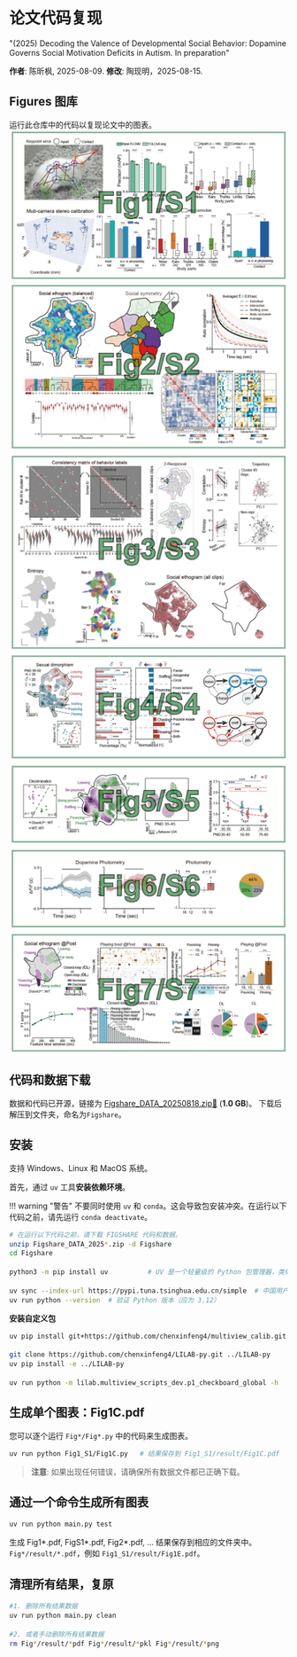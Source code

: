 # 论文代码复现
"(2025) Decoding the Valence of Developmental Social Behavior: Dopamine Governs Social Motivation Deficits in Autism. In preparation"

**作者**: 陈昕枫, 2025-08-09. **修改**: 陶现明，2025-08-15.

## Figures 图库
运行此仓库中的代码以复现论文中的图表。
![Fig1_S1](assets/Fig1_S1.jpg)
![Fig2_S2](assets/Fig2_S2.jpg)
![Fig3_S3](assets/Fig3_S3.jpg)
![Fig4_S4](assets/Fig4_S4.jpg)
![Fig5_S5](assets/Fig5_S5.jpg)
![Fig6_S6](assets/Fig6_S6.jpg)
![Fig7_S7](assets/Fig7_S7.jpg)


## 代码和数据下载

数据和代码已开源，链接为 [Figshare_DATA_20250818.zip🔗](https://pan.baidu.com/s/1YNHOnwKm2-YS8ZePG0TTOA?pwd=j6ab) (**1.0 GB**)。
下载后解压到文件夹，命名为`Figshare`。

## 安装
支持 Windows、Linux 和 MacOS 系统。

首先，通过 `uv` 工具**安装依赖环境**。

!!! warning "警告"
    不要同时使用 `uv` 和 `conda`。这会导致包安装冲突。在运行以下代码之前，请先运行 `conda deactivate`。

```bash
# 在运行以下代码之前，请下载 FIGSHARE 代码和数据。
unzip Figshare_DATA_2025*.zip -d Figshare
cd Figshare

python3 -m pip install uv          # UV 是一个轻量级的 Python 包管理器，类似于 conda。

uv sync --index-url https://pypi.tuna.tsinghua.edu.cn/simple  # 中国用户可选清华镜像源，否则安装速度很慢。
uv run python --version  # 验证 Python 版本（应为 3.12）
```

**安装自定义包**
```bash
uv pip install git+https://github.com/chenxinfeng4/multiview_calib.git

git clone https://github.com/chenxinfeng4/LILAB-py.git ../LILAB-py
uv pip install -e ../LILAB-py

uv run python -m lilab.multiview_scripts_dev.p1_checkboard_global -h   # 验证安装
```



## 生成单个图表：Fig1C.pdf
您可以逐个运行 `Fig*/Fig*.py` 中的代码来生成图表。
```bash
uv run python Fig1_S1/Fig1C.py   # 结果保存到 Fig1_S1/result/Fig1C.pdf
```

> **注意**: 如果出现任何错误，请确保所有数据文件都已正确下载。

## 通过一个命令生成所有图表
```bash
uv run python main.py test
```

生成 Fig1*.pdf, FigS1*.pdf, Fig2*.pdf, ... 结果保存到相应的文件夹中。`Fig*/result/*.pdf`，例如 `Fig1_S1/result/Fig1E.pdf`。


## 清理所有结果，复原

```bash
#1. 删除所有结果数据
uv run python main.py clean

#2. 或者手动删除所有结果数据
rm Fig*/result/*pdf Fig*/result/*pkl Fig*/result/*png
```